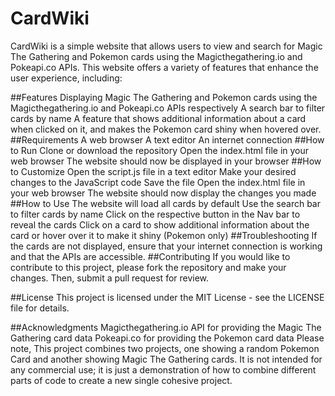 # CardWiki
CardWiki is a simple website that allows users to view and search for Magic The Gathering and Pokemon cards using the Magicthegathering.io and Pokeapi.co APIs. This website offers a variety of features that enhance the user experience, including:

##Features
Displaying Magic The Gathering and Pokemon cards using the Magicthegathering.io and Pokeapi.co APIs respectively
A search bar to filter cards by name
A feature that shows additional information about a card when clicked on it, and makes the Pokemon card shiny when hovered over.
##Requirements
A web browser
A text editor
An internet connection
##How to Run
Clone or download the repository
Open the index.html file in your web browser
The website should now be displayed in your browser
##How to Customize
Open the script.js file in a text editor
Make your desired changes to the JavaScript code
Save the file
Open the index.html file in your web browser
The website should now display the changes you made
##How to Use
The website will load all cards by default
Use the search bar to filter cards by name
Click on the respective button in the Nav bar to reveal the cards
Click on a card to show additional information about the card or hover over it to make it shiny (Pokemon only)
##Troubleshooting
If the cards are not displayed, ensure that your internet connection is working and that the APIs are accessible.
##Contributing
If you would like to contribute to this project, please fork the repository and make your changes. Then, submit a pull request for review.

##License
This project is licensed under the MIT License - see the LICENSE file for details.

##Acknowledgments
Magicthegathering.io API for providing the Magic The Gathering card data
Pokeapi.co for providing the Pokemon card data
Please note, This project combines two projects, one showing a random Pokemon Card and another showing Magic The Gathering cards. It is not intended for any commercial use; it is just a demonstration of how to combine different parts of code to create a new single cohesive project.
